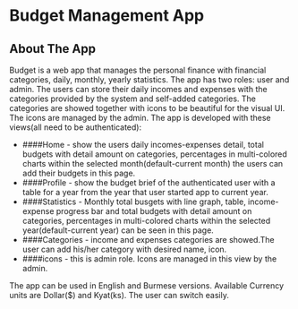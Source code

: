 # Budget Management App

## About The App
Budget is a web app that manages the personal finance with financial categories, daily, monthly, yearly statistics. The app has two roles: user and admin. The users can store their daily incomes and expenses with the categories provided by the system and self-added categories. The categories are showed together with icons to be beautiful for the visual UI. The icons are managed by the admin.
The app is developed with these views(all need to be authenticated):

- ####Home - show the users daily incomes-expenses detail, total budgets with detail amount on categories, percentages in multi-colored charts  within the selected month(default-current month)
the users can add their budgets in this page.
- ####Profile - show the budget brief of the authenticated user with a table for a year from the year that user started app to current year. 
- ####Statistics - Monthly total busgets with line graph, table, income-expense progress bar and total budgets with detail amount on categories, percentages in multi-colored charts  within the selected year(default-current year) can be seen in this page.
- ####Categories - income and expenses categories are showed.The user can add his/her category with desired name, icon.
- ####icons - this is admin role. Icons are managed in this view by the admin.

The app can be used in English and Burmese versions. Available Currency units are Dollar($) and Kyat(ks). The user can switch easily.

